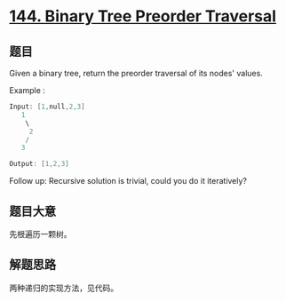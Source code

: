 # [144. Binary Tree Preorder Traversal](https://leetcode.com/problems/binary-tree-preorder-traversal/)

## 题目

Given a binary tree, return the preorder traversal of its nodes' values.



Example :

```c
Input: [1,null,2,3]
   1
    \
     2
    /
   3

Output: [1,2,3]
```


Follow up: Recursive solution is trivial, could you do it iteratively?


 

## 题目大意

先根遍历一颗树。

## 解题思路

两种递归的实现方法，见代码。



